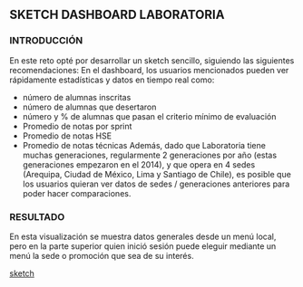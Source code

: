 ## SKETCH DASHBOARD LABORATORIA
### INTRODUCCIÓN
En este reto opté por desarrollar un sketch sencillo, siguiendo las siguientes recomendaciones:
En el dashboard, los usuarios mencionados pueden ver rápidamente estadísticas y datos en tiempo real como:

* número de alumnas inscritas
* número de alumnas que desertaron
* número y % de alumnas que pasan el criterio mínimo de evaluación
* Promedio de notas por sprint
* Promedio de notas HSE
* Promedio de notas técnicas
Además, dado que Laboratoria tiene muchas generaciones, regularmente 2 generaciones por año (estas generaciones empezaron en el 2014), y que opera en 4 sedes (Arequipa, Ciudad de México, Lima y Santiago de Chile), es posible que los usuarios quieran ver datos de sedes / generaciones anteriores para poder hacer comparaciones.

### RESULTADO
En esta visualización se muestra datos generales desde un menú local, pero en la parte superior quien inició sesión puede eleguir mediante un menú la sede o promoción que sea de su interés.

[sketch](assets/images/sketch.jpeg)
